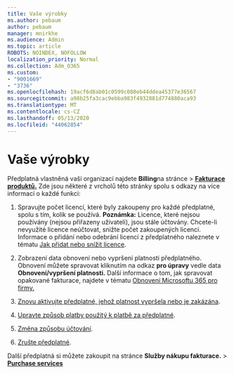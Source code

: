 ```yaml
---
title: Vaše výrobky
ms.author: pebaum
author: pebaum
manager: mnirkhe
ms.audience: Admin
ms.topic: article
ROBOTS: NOINDEX, NOFOLLOW
localization_priority: Normal
ms.collection: Adm_O365
ms.custom:
- "9001669"
- "3736"
ms.openlocfilehash: 19acf6d8ab01c0599c088eb44ddea45377e36567
ms.sourcegitcommit: a98b25fa3cac9ebba983f4932881d774880aca93
ms.translationtype: MT
ms.contentlocale: cs-CZ
ms.lasthandoff: 05/13/2020
ms.locfileid: "44062854"
---
```

# <a name="your-products"></a>Vaše výrobky

Předplatná vlastněná vaší organizací najdete **Billing**na stránce  >  **[Fakturace produktů.](https://go.microsoft.com/fwlink/p/?linkid=842054)** Zde jsou některé z vrcholů této stránky spolu s odkazy na více informací o každé funkci:

1. Spravujte počet licencí, které byly zakoupeny pro každé předplatné, spolu s tím, kolik se používá.  **Poznámka:** Licence, které nejsou používány (nejsou přiřazeny uživateli), jsou stále účtovány.  Chcete-li nevyužité licence neúčtovat, snižte počet zakoupených licencí. Informace o přidání nebo odebrání licencí z předplatného naleznete v tématu [Jak přidat nebo snížit licence](https://docs.microsoft.com/alchemyinsights/how-to-add-or-reduce-licenses).

2. Zobrazení data obnovení nebo vypršení platnosti předplatného.  Obnovení můžete spravovat kliknutím na odkaz **pro úpravy** vedle data **Obnovení/vypršení platnosti.**  Další informace o tom, jak spravovat opakované fakturace, najdete v tématu [Obnovení Microsoftu 365 pro firmy.](https://go.microsoft.com/fwlink/?linkid=2119216)

3. [Znovu aktivujte předplatné, jehož platnost vypršela nebo je zakázána](https://go.microsoft.com/fwlink/?linkid=2117519).

4. [Upravte způsob platby použitý k platbě za předplatné](https://go.microsoft.com/fwlink/?linkid=2117167).

5. [Změna způsobu účtování](https://go.microsoft.com/fwlink/?linkid=2119112).

6. [Zrušte předplatné](https://go.microsoft.com/fwlink/?linkid=2119113).

Další předplatná si můžete zakoupit na stránce **Služby nákupu fakturace.**  >  [**Purchase services**](https://go.microsoft.com/fwlink/p/?linkid=868433)
